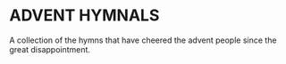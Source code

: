 # ADVENT HYMNALS

A collection of the hymns that have cheered the advent people since the great disappointment.
